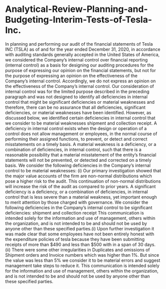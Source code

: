 # Analytical-Review-Planning-and-Budgeting-Interim-Tests-of-Tesla-Inc.

In planning and performing our audit of the financial statements of Tesla INC (TSLA) as of and for the year ended 
December 31, 2020, in accordance with auditing standards generally accepted in the United States of America, we 
considered the Company’s internal control over financial reporting (internal control) as a basis for designing our 
auditing procedures for the purpose of expressing our opinion on the financial statements, but not for the purpose of 
expressing an opinion on the effectiveness of the Company’s internal control. Accordingly, we do not express an 
opinion on the effectiveness of the Company’s internal control. Our consideration of internal control was for the 
limited purpose described in the preceding paragraph and was not designed to identify all deficiencies in internal 
control that might be significant deficiencies or material weaknesses and therefore, there can be no assurance that all 
deficiencies, significant deficiencies, or material weaknesses have been identified. However, as discussed below, we 
identified certain deficiencies in internal control that we consider to be material weaknesses shipment and collection 
receipt. A deficiency in internal control exists when the design or operation of a control does not allow management 
or employees, in the normal course of performing their assigned functions, to prevent,
or detect and correct misstatements on a timely basis. A material weakness is a deficiency, or a combination of 
deficiencies, in internal control, such that there is a reasonable possibility that a material misstatement of the entity’s 
financial statements will not be prevented, or detected and corrected on a timely basis. We consider the following 
deficiencies in the Company’s internal control to be material weaknesses: 
(i) Our primary investigation showed that the major value accounts of the firm are non-normal distributions 
which pose a higher risk to the audit. This continuation of non-normal distributions will increase the risk 
of the audit as compared to prior years.
A significant deficiency is a deficiency, or a combination of deficiencies, in internal control that is less severe than a 
material weakness, yet important enough to merit attention by those charged with governance. We consider the 
following deficiencies in the Company’s internal control to be significant deficiencies: shipment and collection receipt 
This communication is intended solely for the information and use of management, others within the organization, 
and is not intended to be and should not be used by anyone other than these specified parties.(i) Upon further investigation it was made clear that some employees have not been entirely honest with 
the expenditure policies of tesla because they have been submitting receipts of more than $490 and less 
than $500 with in a span of 30 days.
(ii) There were some other irregularities in Duplicates and omissions of Shipment orders and Invoice 
numbers which was higher than 1%. But since the value was less than 5% we consider it to be material 
errors and suggest management take steps to reduce it.
This communication is intended solely for the information and use of management, others within the organization, 
and is not intended to be and should not be used by anyone other than these specified parties.
